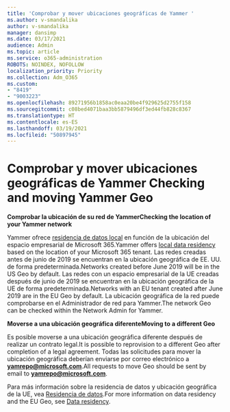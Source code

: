 ```yaml
---
title: 'Comprobar y mover ubicaciones geográficas de Yammer '
ms.author: v-smandalika
author: v-smandalika
manager: dansimp
ms.date: 03/17/2021
audience: Admin
ms.topic: article
ms.service: o365-administration
ROBOTS: NOINDEX, NOFOLLOW
localization_priority: Priority
ms.collection: Adm_O365
ms.custom:
- "8419"
- "9003223"
ms.openlocfilehash: 89271956b1858ac0eaa20be4f929625d2755f158
ms.sourcegitcommit: c08bed4071baa3bb5879496df3ed44fb828c8367
ms.translationtype: HT
ms.contentlocale: es-ES
ms.lasthandoff: 03/19/2021
ms.locfileid: "50897945"
---
```

# <a name="checking-and-moving-yammer-geo"></a><span data-ttu-id="b450a-102">Comprobar y mover ubicaciones geográficas de Yammer </span><span class="sxs-lookup"><span data-stu-id="b450a-102">Checking and moving Yammer Geo</span></span>

<span data-ttu-id="b450a-103">**Comprobar la ubicación de su red de Yammer**</span><span class="sxs-lookup"><span data-stu-id="b450a-103">**Checking the location of your Yammer network**</span></span>

<span data-ttu-id="b450a-104">Yammer ofrece [residencia de datos local](https://docs.microsoft.com/yammer/manage-security-and-compliance/data-residency) en función de la ubicación del espacio empresarial de Microsoft 365.</span><span class="sxs-lookup"><span data-stu-id="b450a-104">Yammer offers [local data residency](https://docs.microsoft.com/yammer/manage-security-and-compliance/data-residency) based on the location of your Microsoft 365 tenant.</span></span> <span data-ttu-id="b450a-105">Las redes creadas antes de junio de 2019 se encuentran en la ubicación geográfica de EE. UU. de forma predeterminada.</span><span class="sxs-lookup"><span data-stu-id="b450a-105">Networks created before June 2019 will be in the US Geo by default.</span></span> <span data-ttu-id="b450a-106">Las redes con un espacio empresarial de la UE creadas después de junio de 2019 se encuentran en la ubicación geográfica de la UE de forma predeterminada.</span><span class="sxs-lookup"><span data-stu-id="b450a-106">Networks with an EU tenant created after June 2019 are in the EU Geo by default.</span></span> <span data-ttu-id="b450a-107">La ubicación geográfica de la red puede comprobarse en el Administrador de red para Yammer.</span><span class="sxs-lookup"><span data-stu-id="b450a-107">The network Geo can be checked within the Network Admin for Yammer.</span></span>

<span data-ttu-id="b450a-108">**Moverse a una ubicación geográfica diferente**</span><span class="sxs-lookup"><span data-stu-id="b450a-108">**Moving to a different Geo**</span></span>

<span data-ttu-id="b450a-109">Es posible moverse a una ubicación geográfica diferente después de realizar un contrato legal.</span><span class="sxs-lookup"><span data-stu-id="b450a-109">It is possible to reprovision to a different Geo after completion of a legal agreement.</span></span> <span data-ttu-id="b450a-110">Todas las solicitudes para mover la ubicación geográfica deberían enviarse por correo electrónico a **yamrepo@microsoft.com**.</span><span class="sxs-lookup"><span data-stu-id="b450a-110">All requests to move Geo should be sent by email to **yamrepo@microsoft.com**.</span></span>

<span data-ttu-id="b450a-111">Para más información sobre la residencia de datos y ubicación geográfica de la UE, vea [Residencia de datos](https://docs.microsoft.com/yammer/manage-security-and-compliance/data-residency).</span><span class="sxs-lookup"><span data-stu-id="b450a-111">For more information on data residency and the EU Geo, see [Data residency](https://docs.microsoft.com/yammer/manage-security-and-compliance/data-residency).</span></span>
